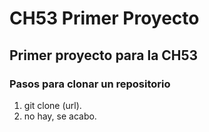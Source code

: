 # CH53 Primer Proyecto
## Primer proyecto para la CH53
### Pasos para clonar un repositorio
1. git clone (url).
2. no hay, se acabo.
